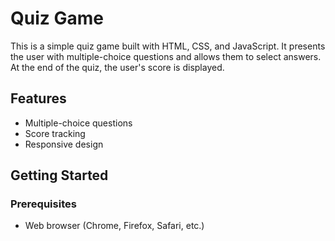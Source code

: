 # Quiz Game

This is a simple quiz game built with HTML, CSS, and JavaScript. It presents the user with multiple-choice questions and allows them to select answers. At the end of the quiz, the user's score is displayed.


## Features

- Multiple-choice questions
- Score tracking
- Responsive design

## Getting Started

### Prerequisites

- Web browser (Chrome, Firefox, Safari, etc.)


